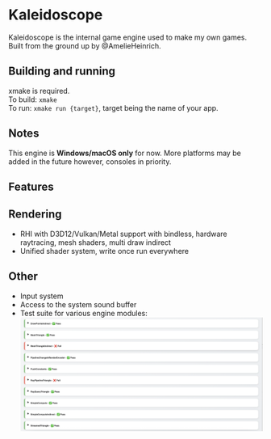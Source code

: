 # Kaleidoscope

Kaleidoscope is the internal game engine used to make my own games. Built from the ground up by @AmelieHeinrich.

## Building and running

xmake is required.\
To build: `xmake`\
To run: `xmake run {target}`, target being the name of your app.

## Notes

This engine is **Windows/macOS only** for now. More platforms may be added in the future however, consoles in priority.

## Features

## Rendering
- RHI with D3D12/Vulkan/Metal support with bindless, hardware raytracing, mesh shaders, multi draw indirect
- Unified shader system, write once run everywhere

## Other
- Input system
- Access to the system sound buffer
- Test suite for various engine modules: ![](.github/tests.png)
